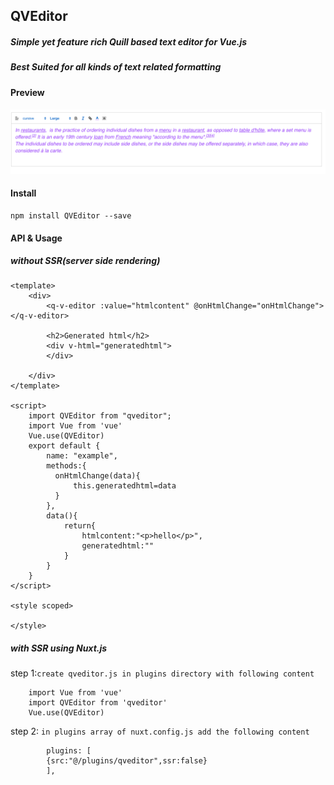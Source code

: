 ## QVEditor
##### Simple yet feature rich Quill based text editor for Vue.js
##### Best Suited for all kinds of text related formatting

#### Preview
![preview image](https://github.com/shivanshtalwar0/QVEditor/raw/master/images/preview.png)

#### Install
    npm install QVEditor --save

#### API & Usage
##### without SSR(server side rendering) 
    <template>
        <div>
            <q-v-editor :value="htmlcontent" @onHtmlChange="onHtmlChange"></q-v-editor>
            
            <h2>Generated html</h2>
            <div v-html="generatedhtml">
            </div>
            
        </div>
    </template>
    
    <script>
        import QVEditor from "qveditor";
        import Vue from 'vue'
        Vue.use(QVEditor)
        export default {
            name: "example",
            methods:{
              onHtmlChange(data){
                  this.generatedhtml=data
              }  
            },
            data(){
                return{
                    htmlcontent:"<p>hello</p>",
                    generatedhtml:""
                }
            }
        }
    </script>
    
    <style scoped>
    
    </style>

##### with SSR using Nuxt.js
 step 1:`create qveditor.js in plugins directory with following content`
        
        import Vue from 'vue'
        import QVEditor from 'qveditor'
        Vue.use(QVEditor)
step 2: `in plugins array of nuxt.config.js add the following content`
            
            plugins: [
            {src:"@/plugins/qveditor",ssr:false}
            ],
  
